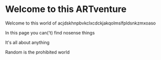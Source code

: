 <html>
<link rel="stylesheet" href="styling.css">
<body>
<h1>Welcome to this ARTventure</h1>
<p>Welcome to this world of acjdskhnpbvkclxcdckjakqolmslfpldsnkzmxoaso </p>
  <p>In this page you can('t) find nosense things</p>
  <p>It's all about anything</p>
  <p>Random is the prohibited world</p>
  </body>
  </html>
